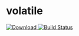 # volatile #

[ ![Download](https://api.bintray.com/packages/vpx/maven/volatile/images/download.svg) ](https://bintray.com/vpx/maven/volatile/_latestVersion)
[![Build Status](https://travis-ci.org/Vulpine-IO/lib-volatile.svg?branch=development)](https://travis-ci.org/Vulpine-IO/lib-volatile)